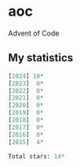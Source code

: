 # aoc
Advent of Code

## My statistics

<!-- START STATS -->
```py
[2024] 10*
[2023]  0*
[2022]  0*
[2021]  0*
[2020]  0*
[2019]  0*
[2018]  0*
[2017]  0*
[2016]  0*
[2015]  4*

Total stars: 14*
```
<!-- END STATS -->
